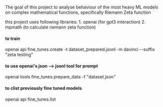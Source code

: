 The goal of this project to analyse behaviour of the most heavy ML models on
complex mathematical functions, specifically Riemann Zeta function

this project uses following libraries:
    1. openai (for gpt3 interaction)
    2. mpmath (to calculate riemann zeta function)


#### to train
openai api fine_tunes.create -t dataset_prepared.jsonl -m davinci --suffix "zeta testing"

#### to use openai's json --> jsonl tool for prompt
openai tools fine_tunes.prepare_data -f "dataset.json"

#### to clist previously fine tuned models
openai api fine_tunes.list